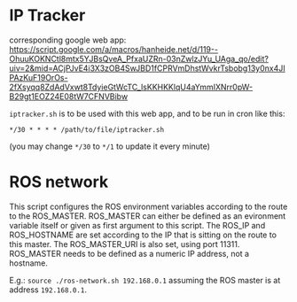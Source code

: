 # IP Tracker

corresponding google web app: https://script.google.com/a/macros/hanheide.net/d/119--OhuuKOKNCtl8mtx5YJBsQveA_PfxaUZRn-03nZwlzJYu_UAga_qo/edit?uiv=2&mid=ACjPJvE4i3X3zOB4SwJBD1fCPRVmDhstWvkrTsbobg13y0nx4JIPAzKuF19OrOs-2fXsyqq8ZdAdVxwt8TdyieGtWcTC_lsKKHKKlqU4aYmmIXNrr0pW-B29gt1EOZ24E08tW7CFNVBibw

`iptracker.sh` is to be used with this web app, and to be run in cron like this:

```
*/30 * * * * /path/to/file/iptracker.sh
```

(you may change `*/30` to `*/1` to update it every minute)

# ROS network

This script configures the ROS environment variables according to the route
to the ROS_MASTER. ROS_MASTER can either be defined as an evironment variable
itself or given as first argument to this script. The ROS_IP and ROS_HOSTNAME
are set according to the IP that is sitting on the route to this master. 
The ROS_MASTER_URI is also set, using port 11311. ROS_MASTER needs to be defined
as a numeric IP address, not a hostname.

E.g.: `source ./ros-network.sh 192.168.0.1` assuming the ROS master is at address `192.168.0.1`.


